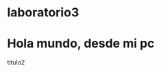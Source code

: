 # laboratorio3
<link rel="stylesheet" href="Style.css">
<h1 class="titulo1">Hola mundo, desde mi pc</h1>
titulo2
